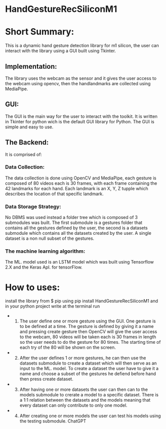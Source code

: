 # HandGestureRecSiliconM1
# Short Summary:
This is a dynamic hand gesture detection library for m1 silicon, the user can interact with the library using a GUI built using Tkinter.
## Implementation: 
The library uses the webcam as the sensor and it gives the user access to the webcam using opencv, then the handlandmarks are collected using MediaPipe.
## GUI:
The GUI is the main way for the user to interact with the toolkit. It is written in Tkinter for python wich is the default GUI library for Python. The GUI is simple and easy to use.
## The Backend:
It is comprised of:
### Data Collection:
 The data collection is done using OpenCV and MediaPipe, each gesture is composed of 80 videos each is 30 frames, with each frame containing the 42 landmarks for each hand. Each landmark is an X, Y,  Z  tupple which describes the location of that specific landmark.
### Data Storage Strategy:
No DBMS was used instead a folder tree which is composed of 3 submodules was built. The first submodule is  a  gestures folder that contains all the gestures defined by the user, the second is a datasets submodule which contains all the datasets created by the user. A single dataset is a non null subset of the gestures.
### The machine learning algorithm:
The ML. model used is an LSTM model  which was built using Tensorflow 2.X  and the Keras ApI. for tensorFlow.
# How to uses:
install the library from $ pip using pip install HandGestureRecSiliconM1 and in your python project write at the terminal run 
* 1)   The user define one or more gesture using the GUI. One gesture is to be defined at a time. The gesture is defined by giving it a name and pressing create gesture then OpenCV will  give the user access to the webcam, 80 videos will be taken each is 30 frames in length so the user needs to do the gesture for 80 times. The starting time of each try of the 80 will be shown on the screen.
* 2) After the user defines 1 or more gestures, he can then use the datasets submodule to create a dataset which will then serve as an input to the ML. model. To create a dataset the user have to give it a name and choose a subset of the gestures he defiend before hand then press create dataset.
* 3)  After having one or more datasets the user can then can to the models submodule to crerate a model to a specific dataset. There is a 1:1 relation between the datasets and the models meaning that every dataset can only contribute to only one model.
* 4)  After creating one or more models the user can test his models using the testing submodule.
ChatGPT
